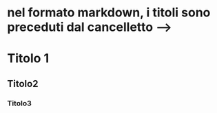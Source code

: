 # nel formato markdown, i titoli sono preceduti dal cancelletto --> #

# Titolo 1

## Titolo2
### Titolo3
